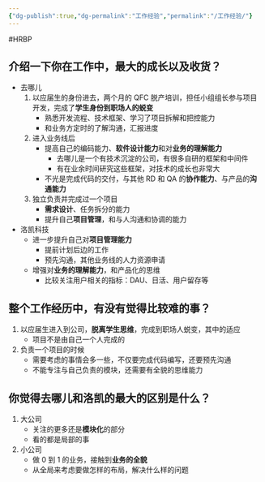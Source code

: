 ```yaml
---
{"dg-publish":true,"dg-permalink":"工作经验","permalink":"/工作经验/"}
---
```



#HRBP 

## 介绍一下你在工作中，最大的成长以及收货？

- 去哪儿
	1. 以应届生的身份进去，两个月的 QFC 脱产培训，担任小组组长参与项目开发，完成了**学生身份到职场人的蜕变**
		- 熟悉开发流程、技术框架、学习了项目拆解和把控能力
		- 和业务方定时的了解沟通，汇报进度
	2. 进入业务线后
		- 提高自己的编码能力、**软件设计能力**和对**业务的理解能力**
			- 去哪儿是一个有技术沉淀的公司，有很多自研的框架和中间件
			- 有在业余时间研究这些框架，对技术的成长也非常大
		- 不光是完成代码的交付，与其他 RD 和 QA 的**协作能力**、与产品的**沟通能力**
	3. 独立负责并完成过一个项目
		- **需求设计**、任务拆分的能力
		- 提升自己**项目管理**，和与人沟通和协调的能力
- 洛凯科技
	- 进一步提升自己对**项目管理能力**
		- 提前计划后边的工作
		- 预先沟通，其他业务线的人力资源申请
	- 增强对**业务的理解能力**，和产品化的思维
		- 比较关注用户相关的指标：DAU、日活、用户留存等

## 整个工作经历中，有没有觉得比较难的事？

1. 以应届生进入到公司，**脱离学生思维**，完成到职场人蜕变，其中的适应
	- 项目不是由自己一个人完成的
2. 负责一个项目的时候
	- 需要考虑的事情会多一些，不仅要完成代码编写，还要预先沟通
	- 不能专注与自己负责的模块，还需要有全貌的思维能力

## 你觉得去哪儿和洛凯的最大的区别是什么？

1. 大公司
	- 关注的更多还是**模块化**的部分
	- 看的都是局部的事
2. 小公司
	- 做 0 到 1 的业务，接触到**业务的全貌**
	- 从全局来考虑要做怎样的布局，解决什么样的问题